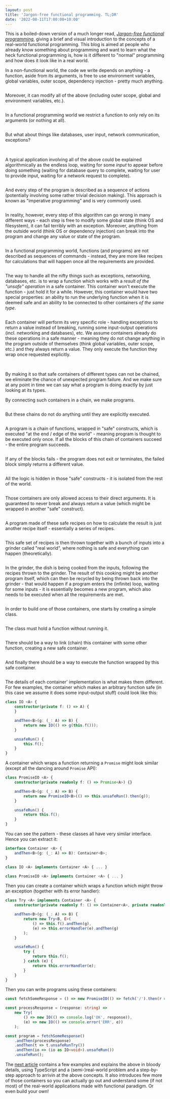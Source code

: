 ```yaml
---
layout: post
title: 'Jargon-free functional programming. TL;DR'
date: '2022-08-11T17:00:00+10:00'
---
```


<div class="content-read-marker" data-id="{{page.title | slugify}}" data-fraction="0" data-page="{{page.title | escape}}"></div>

This is a boiled-down version of a much longer read, <a href="/2022/08/24/jargon-free-functional-programming-part1.html"><em>Jargon-free functional programming</em></a>,
giving a brief and visual introduction to the concepts of a real-world functional programming. This blog is aimed at people who already know something
about programming and want to learn what the heck functional programming is, how is it different to "normal" programming and how does it look like
in a real world.

In a non-functional world, the code we write depends on anything - a function, aside from its arguments, is free to use environment variables,
global variables, outer scope, dependency injection - pretty much anything.

<img data-src="/images/jargon-free-functional-programming/Functional programming 1 1.png" alt="" />

Moreover, it can modify all of the above (including outer scope, global and environment variables, etc.).

<img data-src="/images/jargon-free-functional-programming/Functional programming 1 2.1.png" alt="" />

In a functional programming world we restrict a function to only rely on its arguments (or nothing at all).

<img data-src="/images/jargon-free-functional-programming/Functional programming 1 4.png" alt="" />

But what about things like databases, user input, network communication, exceptions?

<img data-src="/images/jargon-free-functional-programming/Functional programming 1 5.png" alt="" />
<img data-src="/images/jargon-free-functional-programming/Functional programming 1 6.png" alt="" />
<img data-src="/images/jargon-free-functional-programming/Functional programming 1 7.png" alt="" />
<img data-src="/images/jargon-free-functional-programming/Functional programming 1 8.png" alt="" />

A typical application involving all of the above could be explained algorithmically as the endless loop, waiting for some _input_ to appear
before doing something (waiting for database query to complete, waiting for user to provide input, waiting for a network request to complete).

<img data-src="/images/jargon-free-functional-programming/Functional programming 1 9.png" alt="" />

And every step of the program is described as a sequence of actions (potentially involving some rather trivial decision making).
This approach is known as "imperative programming" and is very commonly used.

<img data-src="/images/jargon-free-functional-programming/Functional programming 1 10.png" alt="" />

In reality, however, every step of this algorithm can go wrong in many different ways - each step is free to modify some global state (think OS and filesystem),
it can fail terribly with an exception. Moreover, anything from the outside world (think OS or dependency injection) can break into the program and change any value
or state of the program.

<img data-src="/images/jargon-free-functional-programming/Functional programming 1 11.png" alt="" />

In a functional programming world, functions (and programs) are not described as sequences of commands - instead, they are more like recipes
for calculations that will happen once all the requirements are provided.

<div class="content-read-marker" data-id="{{page.title | slugify}}" data-fraction="25" data-page="{{page.title | escape}}"></div>

<img data-src="/images/jargon-free-functional-programming/Functional programming 1 12.png" alt="" />

The way to handle all the nifty things such as exceptions, networking, databases, etc. is to wrap a function which works with a _result of the "unsafe" operation_ in a
safe container. This container won't execute the function - just hold it for a while. However, this container would have two special properties: an ability to
run the underlying function when it is deemed safe and an ability to be connected to other containers _of the same type_.

<img data-src="/images/jargon-free-functional-programming/Functional programming 2 3.png" alt="" />

Each container will perform its very specific role - handling exceptions to return a value instead of breaking,
running some input-output operations (incl. networking and databases), etc. We assume containers already do these operations
in a safe manner - meaning they do not change anything in the program outside of themselves (think global variables, outer scope, etc.)
and they always return a value. They only execute the function they wrap once requested explicitly.

<img data-src="/images/jargon-free-functional-programming/Functional programming 2 4.png" alt="" />
<img data-src="/images/jargon-free-functional-programming/Functional programming 2 6.png" alt="" />

By making it so that safe containers of different types can not be chained, we eliminate the chance of unexpected program failure.
And we make sure at any point in time we can say what a program is doing exactly by just looking at its types.

By connecting such containers in a chain, we make programs.

<img data-src="/images/jargon-free-functional-programming/Functional programming 2 7.png" alt="" />

But these chains do not do anything until they are explicitly executed.

<img data-src="/images/jargon-free-functional-programming/Functional programming 2 8.png" alt="" />

A program is a chain of functions, wrapped in "safe" constructs, which is executed "at the end / edge of the world" - meaning program is thought to be executed only once.
If all the blocks of this chain of containers succeed - the entire program succeeds.

<img data-src="/images/jargon-free-functional-programming/Functional programming 2 9.png" alt="" />

If any of the blocks fails - the program does not exit or terminates, the failed block simply returns a different value.

<img data-src="/images/jargon-free-functional-programming/Functional programming 2 11.png" alt="" />

All the logic is hidden in those "safe" constructs - it is isolated from the rest of the world.

<img data-src="/images/jargon-free-functional-programming/Functional programming 1 15.png" alt="" />

Those containers are only allowed access to their direct arguments. It is guaranteed to never break and always
return a value (which might be wrapped in another "safe" construct).

<img data-src="/images/jargon-free-functional-programming/Functional programming 1 14.png" alt="" />

A program made of these safe recipes on how to calculate the result is just another recipe itself - essentially a series of recipes.

<div class="content-read-marker" data-id="{{page.title | slugify}}" data-fraction="50" data-page="{{page.title | escape}}"></div>

<img data-src="/images/jargon-free-functional-programming/Functional programming 1 20.png" alt="" />

This safe set of recipes is then thrown together with a bunch of inputs into a grinder called "real world", where nothing is safe and everything can happen (theoretically).

<img data-src="/images/jargon-free-functional-programming/Functional programming 1 17.png" alt="" />

In the grinder, the dish is being cooked from the inputs, following the recipes thrown to the grinder.
The result of this cooking might be another program itself, which can then be recycled by being thrown back into the grinder -
that would happen if a program enters the (infinite) loop, waiting for some inputs - it is essentially becomes a new program,
which also needs to be executed when all the requirements are met.

<img data-src="/images/jargon-free-functional-programming/Functional programming 1 18.png" alt="" />

In order to build one of those containers, one starts by creating a simple class.

<img data-src="/images/jargon-free-functional-programming/Functional programming 3 5.png" alt="" />

The class must hold a function without running it.

<img data-src="/images/jargon-free-functional-programming/Functional programming 3 4.png" alt="" />

There should be a way to link (chain) this container with some other function, creating a new safe container.

<img data-src="/images/jargon-free-functional-programming/Functional programming 3 3.png" alt="" />

And finally there should be a way to execute the function wrapped by this safe container.

<img data-src="/images/jargon-free-functional-programming/Functional programming 3 7.png" alt="" />

The details of each container' implementation is what makes them different. For few examples, the container which
makes an arbitrary function safe (in this case we assume it does some input-output stuff) could look like this:

```ts
class IO <A> {
    constructor(private f: () => A) {
    }

    andThen<B>(g: (_: A) => B) {
        return new IO(() => g(this.f()));
    }

    unsafeRun() {
        this.f();
    }
}
```

<div class="content-read-marker" data-id="{{page.title | slugify}}" data-fraction="75" data-page="{{page.title | escape}}"></div>

A container which wraps a function returning a `Promise` might look similar (except all the dancing around `Promise` API):

```ts
class PromiseIO <A> {
    constructor(private readonly f: () => Promise<A>) {}

    andThen<B>(g: (_: A) => B) {
        return new PromiseIO<B>(() => this.unsafeRun().then(g));
    }

    unsafeRun() {
        return this.f();
    }
}
```

You can see the pattern - these classes all have very similar interface. Hence you can extract it:

```ts
interface Container <A> {
    andThen<B>(g: (_: A) => B): Container<B>;
}

class IO <A> implements Container <A> { ... }

class PromiseIO <A> implements Container <A> { ... }
```

Then you can create a container which wraps a function which might throw an exception (together with its error handler):

```ts
class Try <A> implements Container <A> {
    constructor(private readonly f: () => Container<A>, private readonly errorHandler: (_: unknown) => Container<A>) {}

    andThen<B>(g: (_: A) => B) {
        return new Try<B, E>(
            () => this.f().andThen(g),
            (e) => this.errorHandler(e).andThen(g)
        );
    }

    unsafeRun() {
        try {
            return this.f();
        } catch (e) {
            return this.errorHandler(e);
        }
    }
}
```

Then you can write programs using these containers:

```ts
const fetchSomeResponse = () => new PromiseIO(() => fetch('/').then(r => r.text()));

const processResponse = (response: string) =>
    new Try(
        () => new IO(() => console.log('OK', response)),
        (e) => new IO(() => console.error('ERR', e))
    );

const program = fetchSomeResponse()
    .andThen(processResponse)
    .andThen(t => t.unsafeRunTry())
    .andThen(io => (io as IO<void>).unsafeRun())
    .unsafeRun();
```

The <a href="/2022/08/24/jargon-free-functional-programming-part1.html">next article</a> contains a few examples and explains the above in bloody details,
using TypeScript and a (semi-)real-world problem and a step-by-step approach to arrivin at the above concepts.
It also introduces few more of those containers so you can actually go out and understand some (if not most)
of the real-world applications made with functional paradigm. Or even build your own!

<div class="content-read-marker" data-id="{{page.title | slugify}}" data-fraction="100" data-page="{{page.title | escape}}"></div>
